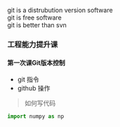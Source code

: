 git is a distrubution version software  
git is free software  
git is better than svn  
### 工程能力提升课
#### 第一次课Git版本控制
+ git 指令
+ github 操作
> 如何写代码
>
   
```python
import numpy as np
```


